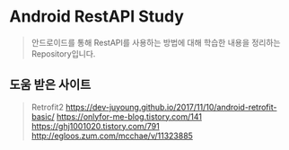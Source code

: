 # Android RestAPI Study
> 안드로이드를 통해 RestAPI를 사용하는 방법에 대해 학습한 내용을 정리하는 Repository입니다.


## 도움 받은 사이트

> Retrofit2
https://dev-juyoung.github.io/2017/11/10/android-retrofit-basic/
https://onlyfor-me-blog.tistory.com/141
https://ghj1001020.tistory.com/791
http://egloos.zum.com/mcchae/v/11323885
